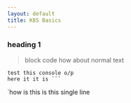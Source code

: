 ```yaml
---
layout: default
title: K8S Basics
---
```

### heading 1
>block code
how about normal text
```
test this console o/p
here it it is ```
```
`how is this
is this single line
